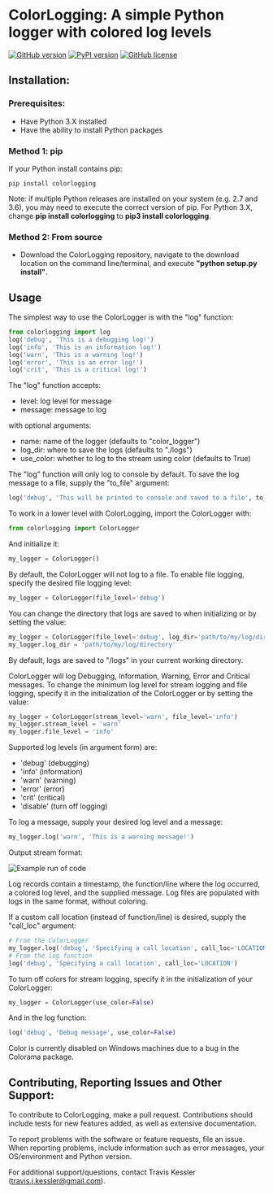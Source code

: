 # ColorLogging: A simple Python logger with colored log levels

[![GitHub version](https://badge.fury.io/gh/tjkessler%2FColorLogging.svg)](https://badge.fury.io/gh/tjkessler%2FColorLogging)
[![PyPI version](https://badge.fury.io/py/ColorLogging.svg)](https://badge.fury.io/py/ColorLogging)
[![GitHub license](https://img.shields.io/badge/license-MIT-blue.svg)](https://raw.githubusercontent.com/TJKessler/ColorLogging/master/LICENSE.txt)

## Installation:

### Prerequisites:
- Have Python 3.X installed
- Have the ability to install Python packages

### Method 1: pip
If your Python install contains pip:
```
pip install colorlogging
```
Note: if multiple Python releases are installed on your system (e.g. 2.7 and 3.6), you may need to execute the correct version of pip. For Python 3.X, change **pip install colorlogging** to **pip3 install colorlogging**.

### Method 2: From source
- Download the ColorLogging repository, navigate to the download location on the command line/terminal, and execute 
**"python setup.py install"**. 

## Usage

The simplest way to use the ColorLogger is with the "log" function:
```python
from colorlogging import log
log('debug', 'This is a debugging log!')
log('info', 'This is an information log!')
log('warn', 'This is a warning log!')
log('error', 'This is an error log!')
log('crit', 'This is a critical log!')
```

The "log" function accepts:
- level: log level for message
- message: message to log

with optional arguments:
- name: name of the logger (defaults to "color_logger")
- log_dir: where to save the logs (defaults to "./logs")
- use_color: whether to log to the stream using color (defaults to True)

The "log" function will only log to console by default. To save the log message to a file, supply the "to_file" argument:
```python
log('debug', 'This will be printed to console and saved to a file', to_file=True)
```

To work in a lower level with ColorLogging, import the ColorLogger with:
```python
from colorlogging import ColorLogger
```

And initialize it:
```python
my_logger = ColorLogger()
```

By default, the ColorLogger will not log to a file. To enable file logging, specify the desired file logging level:
```python
my_logger = ColorLogger(file_level='debug')
```

You can change the directory that logs are saved to when initializing or by setting the value:
```python
my_logger = ColorLogger(file_level='debug', log_dir='path/to/my/log/directory')
my_logger.log_dir = 'path/to/my/log/directory'
```

By default, logs are saved to "/logs" in your current working directory.

ColorLogger will log Debugging, Information, Warning, Error and Critical messages. To change the minimum log level for stream logging and file logging, specify it in the initialization of the ColorLogger or by setting the value:
```python
my_logger = ColorLogger(stream_level='warn', file_level='info')
my_logger.stream_level = 'warn'
my_logger.file_level = 'info'
```

Supported log levels (in argument form) are:
- 'debug' (debugging)
- 'info' (information)
- 'warn' (warning)
- 'error' (error)
- 'crit' (critical)
- 'disable' (turn off logging)

To log a message, supply your desired log level and a message:
```python
my_logger.log('warn', 'This is a warning message!')
```

Output stream format:

![Example run of code](docs/example_output.png)

Log records contain a timestamp, the function/line where the log occurred, a colored log level, and the supplied message. Log files are populated with logs in the same format, without coloring.

If a custom call location (instead of function/line) is desired, supply the "call_loc" argument:
```python
# From the ColorLogger
my_logger.log('debug', 'Specifying a call location', call_loc='LOCATION')
# From the log function
log('debug', 'Specifying a call location', call_loc='LOCATION')
```

To turn off colors for stream logging, specify it in the initialization of your ColorLogger:
```python
my_logger = ColorLogger(use_color=False)
```

And in the log function:
```python
log('debug', 'Debug message', use_color=False)
```

Color is currently disabled on Windows machines due to a bug in the Colorama package.

## Contributing, Reporting Issues and Other Support:

To contribute to ColorLogging, make a pull request. Contributions should include tests for new features added, as well as extensive documentation.

To report problems with the software or feature requests, file an issue. When reporting problems, include information such as error messages, your OS/environment and Python version.

For additional support/questions, contact Travis Kessler (travis.j.kessler@gmail.com).
